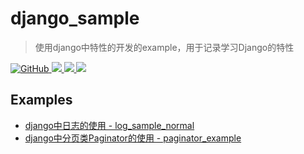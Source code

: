 # django_sample
> 使用django中特性的开发的example，用于记录学习Django的特性

<p>
    <a href="https://github.com/exexute/django_sample/blob/master/LICENSE">
        <img src="https://img.shields.io/github/license/exexute/django_sample.svg" alt="GitHub">
    </a>
    <a href="#">
      <img src="https://img.shields.io/badge/platform-windows%20%7C%20macos%20%7C%20linux-lightgrey">
    </a>
    <a href="https://www.patreon.com/phith0n">
      <img src="https://img.shields.io/badge/python-v3.7-blue">
    </a>
    <a href="https://docs.djangoproject.com/en/3.1/">
      <img src="https://img.shields.io/badge/django-3.1.15-blue">
    </a>
</p>

## Examples
- [django中日志的使用 - log_sample_normal](https://exexute.github.io/2021/01/31/Django%E4%B9%8B%E4%BC%98%E9%9B%85%E7%9A%84%E4%BD%BF%E7%94%A8logging/)
- [django中分页类Paginator的使用 - paginator_example](https://exexute.github.io/2021/02/04/Django%E4%B9%8B%E4%BC%98%E9%9B%85%E7%9A%84%E4%BD%BF%E7%94%A8%E5%88%86%E9%A1%B5/)

